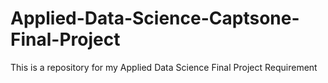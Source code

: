 # Applied-Data-Science-Captsone-Final-Project
This is a repository for my Applied Data Science Final Project Requirement
